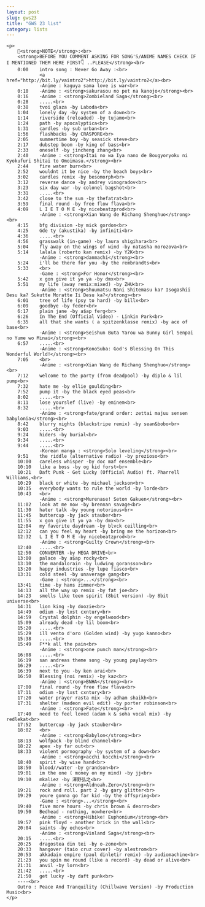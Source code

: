 ```yaml
---
layout: post
slug: gws23
title: "GWS 23 list"
category: lists
---
```

    <p>
        📌<strong>NOTE</strong>:<br>
        <strong>BEFORE YOU COMMENT ASKING FOR SONG'S/ANIME NAMES CHECK IF I MENTIONED THEM HERE FIRST👇 ..PLEASE</strong><br>
        0:00    intro song : Never Go Away :<br>
                <a href="http://bit.ly/vaintro2">http://bit.ly/vaintro2</a><br>
                -Anime : kaguya sama love is war<br>
        0:10    -Anime : <strong>sakurasou no pet na kanojo</strong><br>
        0:16    -Anime : <strong>Zombieland Saga</strong><br>
        0:28    .....<br>
        0:38    tvoi glaza -by Laboda<br>
        1:04    lonely day -by system of a down<br>
        1:14    riverside (reloaded) -by tujamo<br>
        1:24    path -by apocalyptica<br>
        1:31    cardles -by sub urban<br>
        1:56    flashbacks -by CRASPORE<br>
        2:05    summertime boy -by seasick steve<br>
        2:17    dubstep boom -by king of bass<br>
        2:33    oneself -by jincheng zhang<br>
        2:40    -Anime : <strong>Itai no wa Iya nano de Bougyoryoku ni Kyokufuri Shitai to Omoimasu.</strong><br>
        2:44    fire water burn<br>
        2:52    wouldnt it be nice -by the beach boys<br>
        3:02    cardles remix -by besomorph<br>
        3:12    reverse dance -by andrey vinogradov<br>
        3:23    six day war -by colonel bagshot<br>
        3:31    .....<br>
        3:42    close to the sun -by thefatrat<br>
        3:59    final round -by free flow flava<br>
        4:09    L I E T O M E -by nicebeatzprod<br>
                -Anime : <strong>Xian Wang de Richang Shenghuo</strong><br>
        4:15    bfg division -by mick gordon<br>
        4:25    Gde ty (akustika) -by infiniti<br>
        4:36    .....<br>
        4:56    grasswalk (in-game) -by laura shigihara<br>
        5:04    fly away on the wings of wind -by natasha morozova<br>
        5:14    lalala (roberto kan remix) -by Y2K<br>
                -Anime : <strong>danmachi</strong><br>
        5:24    i'll be there for you -by the rembrandts<br>
        5:33    <br>
                -Game : <strong>For Honor</strong><br>
        5:42    x gon give it yo ya -by dmx<br>
        5:51    my life (away remix:mixed) -by ZHU<br>
                -Anime : <strong>Shuumatsu Nani Shitemasu ka? Isogashii Desu ka? Sukutte Moratte Ii Desu ka?</strong><br>
        6:01    tree of life (psy to hard) -by billx<br>
        6:09    goodbye -by feder<br>
        6:17    plain jane -by a$ap ferg<br>
        6:26    In The End (Official Video) - Linkin Park<br>
        6:35    all that she wants ( a spitzenklasse remix) -by ace of base<br>
                -Anime : <strong>Seishun Buta Yarou wa Bunny Girl Senpai no Yume wo Minai</strong><br>
        6:57    .....<br>
                -Anime : <strong>KonoSuba: God's Blessing On This Wonderful World!</strong><br>
        7:05    <br>
                -Anime : <strong>Xian Wang de Richang Shenghuo</strong><br>
        7:12    welcome to the party (from deadpool) -by diplo & lil pump<br>
        7:32    hate me -by ellie goulding<br>
        7:52    pump it -by the black eyed peas<br>
        8:02    .....<br>
        8:11    lose yourslef (live) -by eminem<br>
        8:32    .....<br>
                -Anime : <strong>fate/grand order: zettai majuu sensen babylonia</strong><br>
        8:42    blurry nights (blackstripe remix) -by sean&bobo<br>
        9:03    .....<br>
        9:24    hiders -by burial<br>
        9:34    .....<br>
        9:44    .....<br>
                -Korean manga : <strong>Solo leveling</strong><br>
        9:51    the riddle (alternative radio) -by prezioso<br>
        10:00   careless whisper -by doc maf ensemble<br>
        10:10   like a boss -by og kid forst<br>
        10:21   Daft Punk - Get Lucky (Official Audio) ft. Pharrell Williams,<br>
        10:29   black or white -by michael jackson<br>
        10:35   everybody wants to rule the world -by lorde<br>
        10:43   <br>
                -Anime : <strong>Murenase! Seton Gakuen</strong><br>
        11:02   look at me now -by brennan savage<br>
        11:30   hater talk -by young notorious<br>
        11:45   buttercup -by jack stauber<br>
        11:55   x gon give it yo ya -by dmx<br>
        12:04   my favorite daydream -by blvck ceilling<br>
        12:12   can you feel my heart -by bring me the horizon<br>
        12:32   L I E T O M E -by nicebeatzprod<br>
                -Anime : <strong>Guilty Crown</strong><br>
        12:40   .....<br>
        12:50   CONVERTER -by MEGA DRIVE<br>
        13:00   palace -by a$ap rocky<br>
        13:10   the mandalorain -by ludwing goransson<br>
        13:20   happy industries -by lupe fiasco<br>
        13:31   cold steel -by unaverage gang<br>
                -Game : <strong>...</strong><br>
        13:41   time -by hans zimmer<br>
        14:13   all the way up remix -by fat joe<br>
        14:23   smells like teen spirit (8bit version) -by 8bit universe<br>
        14:31   lion king -by doozie<br>
        14:49   odium -by lxst cxntury<br>
        14:59   Crystal dolphin -by engelwood<br>
        15:09   already dead -by lil boom<br>
        15:20   .....<br>
        15:29   ill vento d'oro (Golden wind) -by yugo kanno<br>
        15:38   .....<br>
        15:49   F**k all the pain<br>
                -Anime : <strong>one punch man</strong><br>
        16:08   .....<br>
        16:19   san andreas theme song -by young paylay<br>
        16:29   .....<br>
        16:39   next to you -by ken arai<br>
        16:50   Blessing (noi remix) -by kaz<br>
                -Anime : <strong>BNHA</strong><br>
        17:00   final round -by free flow flava<br>
        17:11   odium -by lxst cxntury<br>
        17:20   water prayer rasta mix -by adham shaikh<br>
        17:31   shelter (madeon evil edit) -by porter robinson<br>
                -Anime : <strong>Fate</strong><br>
        17:40   need to feel loved (adam k & soha vocal mix) -by redlekat<br>
        17:52   buttercup -by jack stauber<br>
        18:02   <br>
                -Anime : <strong>Babylon</strong><br>
        18:13   wolfpack -by blind channel<br>
        18:22   apex -by far out<br>
        18:33   violent pornography -by system of a down<br>
                -Anime : <strong>acchi kocchi</strong><br>
        18:40   spirit -by wise hand<br>
        18:50   blood//water -by grandson<br>
        19:01   im the one ( money on my mind) -by jj<br>
        19:10   mkaliez -by 澤野弘之<br>
                -Anime : <strong>Aldnoah.Zero</strong><br>
        19:21   rock and roll. part 2 -by gary glitter<br>
        19:29   youre gonna go far kid -by the offspring<br>
                -Game : <strong>...</strong><br>
        19:40   five more hours -by chris brown & deorro<br>
        19:50   Bedhead - nothing, nowhere<br>
                -Anime : <strong>Hibike! Euphonium</strong><br>
        19:57   pink floyd - another brick in the wall<br>
        20:04   saints -by echos<br>
                -Anime : <strong>Vinland Saga</strong><br>
        20:15   .....<br>
        20:25   dragostea din tei -by o-zone<br>
        20:33   hangover (taio cruz cover) -by alestrom<br>
        20:53   akkadain empire (paul dinletir remix) -by audiomachine<br>
        21:23   you spin me round (like a record) -by dead or alive<br>
        21:31   anvil -by lorn<br>
        21:42   .....<br>
        21:50   get lucky -by daft punk<br>
        ----<br>
        Outro : Peace And Tranquility (Chillwave Version) -by Production Music<br>
    </p>